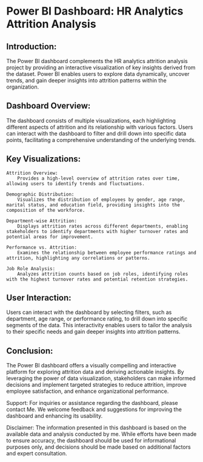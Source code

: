 # Power BI Dashboard: HR Analytics Attrition Analysis

## Introduction:
The Power BI dashboard complements the HR analytics attrition analysis project by providing an interactive visualization of key insights derived from the dataset. Power BI enables users to explore data dynamically, uncover trends, and gain deeper insights into attrition patterns within the organization.

## Dashboard Overview:
The dashboard consists of multiple visualizations, each highlighting different aspects of attrition and its relationship with various factors. Users can interact with the dashboard to filter and drill down into specific data points, facilitating a comprehensive understanding of the underlying trends.

## Key Visualizations:

    Attrition Overview:
        Provides a high-level overview of attrition rates over time, allowing users to identify trends and fluctuations.

    Demographic Distribution:
        Visualizes the distribution of employees by gender, age range, marital status, and education field, providing insights into the composition of the workforce.

    Department-wise Attrition:
        Displays attrition rates across different departments, enabling stakeholders to identify departments with higher turnover rates and potential areas for improvement.

    Performance vs. Attrition:
        Examines the relationship between employee performance ratings and attrition, highlighting any correlations or patterns.

    Job Role Analysis:
        Analyzes attrition counts based on job roles, identifying roles with the highest turnover rates and potential retention strategies.


## User Interaction:
Users can interact with the dashboard by selecting filters, such as department, age range, or performance rating, to drill down into specific segments of the data. This interactivity enables users to tailor the analysis to their specific needs and gain deeper insights into attrition patterns.

## Conclusion:
The Power BI dashboard offers a visually compelling and interactive platform for exploring attrition data and deriving actionable insights. By leveraging the power of data visualization, stakeholders can make informed decisions and implement targeted strategies to reduce attrition, improve employee satisfaction, and enhance organizational performance.


Support:
For inquiries or assistance regarding the dashboard, please contact Me. We welcome feedback and suggestions for improving the dashboard and enhancing its usability.

Disclaimer:
The information presented in this dashboard is based on the available data and analysis conducted by me. While efforts have been made to ensure accuracy, the dashboard should be used for informational purposes only, and decisions should be made based on additional factors and expert consultation.
